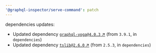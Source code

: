 ```yaml
---
'@graphql-inspector/serve-command': patch
---
```

dependencies updates:
  - Updated dependency [`graphql-yoga@4.0.3` ↗︎](https://www.npmjs.com/package/graphql-yoga/v/4.0.3)
    (from `3.9.1`, in `dependencies`)
  - Updated dependency [`tslib@2.6.0` ↗︎](https://www.npmjs.com/package/tslib/v/2.6.0) (from
    `2.5.3`, in `dependencies`)
